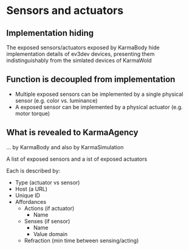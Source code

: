 # Sensors and actuators

## Implementation hiding

The exposed sensors/actuators exposed by KarmaBody hide implementation details of ev3dev devices, presenting them indistinguishably from the simlated devices of KarmaWold

## Function is decoupled from implementation

* Multiple exposed sensors can be implemented by a single physical sensor (e.g. color vs. luminance)
* A exposed sensor can be implemented by a physical actuator (e.g. motor torque)
  
## What is revealed to KarmaAgency

... by KarmaBody and also by KarmaSimulation

A list of exposed sensors and a ist of exposed actuators

Each is described by:

* Type (actuator vs sensor)
* Host (a URL)
* Unique ID
* Affordances
  * Actions (if actuator)
    * Name
  * Senses (if sensor)
    * Name
    * Value domain
  * Refraction (min time between sensing/acting)
